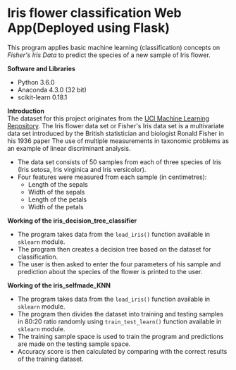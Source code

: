 # Iris flower classification Web App(Deployed using Flask)
This program applies basic machine learning (classification) concepts on *Fisher's Iris Data* to predict the species of a new sample of Iris flower.

**Software and Libraries**
- Python 3.6.0
- Anaconda 4.3.0 (32 bit)
- scikit-learn 0.18.1

**Introduction**  
The dataset for this project originates from the [UCI Machine Learning Repository](https://archive.ics.uci.edu/ml/datasets/Iris). The Iris flower data set or Fisher's Iris data set is a multivariate data set introduced by the British statistician and biologist Ronald Fisher in his 1936 paper The use of multiple measurements in taxonomic problems as an example of linear discriminant analysis.
- The data set consists of 50 samples from each of three species of Iris (Iris setosa, Iris virginica and Iris versicolor).
- Four features were measured from each sample (in centimetres): 
  - Length of the sepals
  - Width of the sepals
  - Length of the petals
  - Width of the petals

**Working of the iris_decision_tree_classifier**
- The program takes data from the `load_iris()` function available in `sklearn` module.
- The program then creates a decision tree based on the dataset for classification.
- The user is then asked to enter the four parameters of his sample and prediction about the species of the flower is printed to the user.

**Working of the iris_selfmade_KNN**
- The program takes data from the `load_iris()` function available in `sklearn` module.
- The program then divides the dataset into training and testing samples in 80:20 ratio randomly using `train_test_learn()` function available in `sklearn` module.
- The training sample space is used to train the program and predictions are made on the testing sample space.
- Accuracy score is then calculated by comparing with the correct results of the training dataset.
